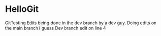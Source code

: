 # HelloGit
GitTesting Edits being done in the dev branch by a dev guy.
Doing edits on the main branch i guess
Dev branch edit on line 4